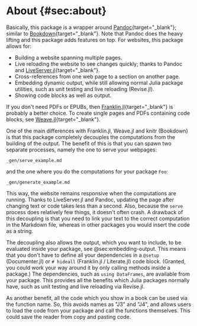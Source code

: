 # About {#sec:about}

Basically, this package is a wrapper around [Pandoc](https://pandoc.org/){target="_blank"}; similar to [Bookdown](https://bookdown.org){target="_blank"}.
Note that Pandoc does the heavy lifting and this package adds features on top.
For websites, this package allows for:

- Building a website spanning multiple pages.
- Live reloading the website to see changes quickly; thanks to Pandoc and [LiveServer.jl](https://github.com/tlienart/LiveServer.jl){target="_blank"}.
- Cross-references from one web page to a section on another page.
- Embedding dynamic output, while still allowing normal Julia package utilities, such as unit testing and live reloading (Revise.jl).
- Showing code blocks as well as output.

If you don't need PDFs or EPUBs, then [Franklin.jl](https://github.com/tlienart/Franklin.jl){target="_blank"} is probably a better choice.
To create single pages and PDFs containing code blocks, see [Weave.jl](https://github.com/JunoLab/Weave.jl){target="_blank"}.

One of the main differences with Franklin.jl, Weave.jl and knitr (Bookdown) is that this package completely decouples the computations from the building of the output.
The benefit of this is that you can spawn two separate processes, namely the one to serve your webpages:

```{.include}
_gen/serve_example.md
```

and the one where you do the computations for your package `Foo`:

```{.include}
_gen/generate_example.md
```

This way, the website remains responsive when the computations are running.
Thanks to LiveServer.jl and Pandoc, updating the page after changing text or code takes less than a second.
Also, because the `serve` process does relatively few things, it doesn't often crash.
A drawback of this decoupling is that you need to link your text to the correct computation in the Markdown file, whereas in other packages you would insert the code as a string.

The decoupling also allows the output, which you want to include, to be evaluated inside your package, see @sec:embedding-output.
This means that you don't have to define all your dependencies in a `@setup` (Documenter.jl) or `# hideall` (Franklin.jl / Literate.jl) code block.
(Granted, you could work your way around it by only calling methods inside a package.)
The dependencies, such as `using DataFrames`, are available from your package.
This provides all the benefits which Julia packages normally have, such as unit testing and live reloading via Revise.jl.

As another benefit, all the code which you show in a book can be used via the function name.
So, this avoids names as "J3" and "J4", and allows users to load the code from your package and call the functions themselves.
This could save the reader from copy and pasting code.
